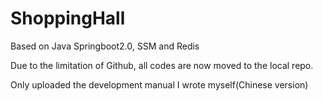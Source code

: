 # ShoppingHall

Based on Java Springboot2.0, SSM and Redis 

Due to the limitation of Github, all codes are now moved to the local repo.

Only uploaded the development manual I wrote myself(Chinese version)
